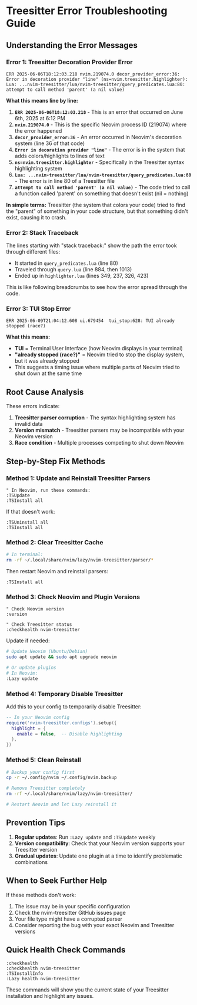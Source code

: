 # Treesitter Error Troubleshooting Guide

## Understanding the Error Messages

### Error 1: Treesitter Decoration Provider Error

```
ERR 2025-06-06T18:12:03.218 nvim.219074.0 decor_provider_error:36: Error in decoration provider "line" (ns=nvim.treesitter.highlighter):
Lua: ...nvim-treesitter/lua/nvim-treesitter/query_predicates.lua:80: attempt to call method 'parent' (a nil value)
```

**What this means line by line:**

1. **`ERR 2025-06-06T18:12:03.218`** - This is an error that occurred on June 6th, 2025 at 6:12 PM
2. **`nvim.219074.0`** - This is the specific Neovim process ID (219074) where the error happened
3. **`decor_provider_error:36`** - An error occurred in Neovim's decoration system (line 36 of that code)
4. **`Error in decoration provider "line"`** - The error is in the system that adds colors/highlights to lines of text
5. **`ns=nvim.treesitter.highlighter`** - Specifically in the Treesitter syntax highlighting system
6. **`Lua: ...nvim-treesitter/lua/nvim-treesitter/query_predicates.lua:80`** - The error is in line 80 of a Treesitter file
7. **`attempt to call method 'parent' (a nil value)`** - The code tried to call a function called 'parent' on something that doesn't exist (nil = nothing)

**In simple terms:** Treesitter (the system that colors your code) tried to find the "parent" of something in your code structure, but that something didn't exist, causing it to crash.

### Error 2: Stack Traceback

The lines starting with "stack traceback:" show the path the error took through different files:
- It started in `query_predicates.lua` (line 80)
- Traveled through `query.lua` (line 884, then 1013)  
- Ended up in `highlighter.lua` (lines 349, 237, 326, 423)

This is like following breadcrumbs to see how the error spread through the code.

### Error 3: TUI Stop Error

```
ERR 2025-06-09T21:04:12.608 ui.679454  tui_stop:628: TUI already stopped (race?) 
```

**What this means:**
- **TUI** = Terminal User Interface (how Neovim displays in your terminal)
- **"already stopped (race?)"** = Neovim tried to stop the display system, but it was already stopped
- This suggests a timing issue where multiple parts of Neovim tried to shut down at the same time

## Root Cause Analysis

These errors indicate:
1. **Treesitter parser corruption** - The syntax highlighting system has invalid data
2. **Version mismatch** - Treesitter parsers may be incompatible with your Neovim version
3. **Race condition** - Multiple processes competing to shut down Neovim

## Step-by-Step Fix Methods

### Method 1: Update and Reinstall Treesitter Parsers

```vim
" In Neovim, run these commands:
:TSUpdate
:TSInstall all
```

If that doesn't work:
```vim
:TSUninstall all
:TSInstall all
```

### Method 2: Clear Treesitter Cache

```bash
# In terminal:
rm -rf ~/.local/share/nvim/lazy/nvim-treesitter/parser/*
```

Then restart Neovim and reinstall parsers:
```vim
:TSInstall all
```

### Method 3: Check Neovim and Plugin Versions

```vim
" Check Neovim version
:version

" Check Treesitter status
:checkhealth nvim-treesitter
```

Update if needed:
```bash
# Update Neovim (Ubuntu/Debian)
sudo apt update && sudo apt upgrade neovim

# Or update plugins
# In Neovim:
:Lazy update
```

### Method 4: Temporary Disable Treesitter

Add this to your config to temporarily disable Treesitter:

```lua
-- In your Neovim config
require('nvim-treesitter.configs').setup({
  highlight = {
    enable = false,  -- Disable highlighting
  },
})
```

### Method 5: Clean Reinstall

```bash
# Backup your config first
cp -r ~/.config/nvim ~/.config/nvim.backup

# Remove Treesitter completely
rm -rf ~/.local/share/nvim/lazy/nvim-treesitter/

# Restart Neovim and let Lazy reinstall it
```

## Prevention Tips

1. **Regular updates**: Run `:Lazy update` and `:TSUpdate` weekly
2. **Version compatibility**: Check that your Neovim version supports your Treesitter version
3. **Gradual updates**: Update one plugin at a time to identify problematic combinations

## When to Seek Further Help

If these methods don't work:
1. The issue may be in your specific configuration
2. Check the nvim-treesitter GitHub issues page
3. Your file type might have a corrupted parser
4. Consider reporting the bug with your exact Neovim and Treesitter versions

## Quick Health Check Commands

```vim
:checkhealth
:checkhealth nvim-treesitter  
:TSInstallInfo
:Lazy health nvim-treesitter
```

These commands will show you the current state of your Treesitter installation and highlight any issues.